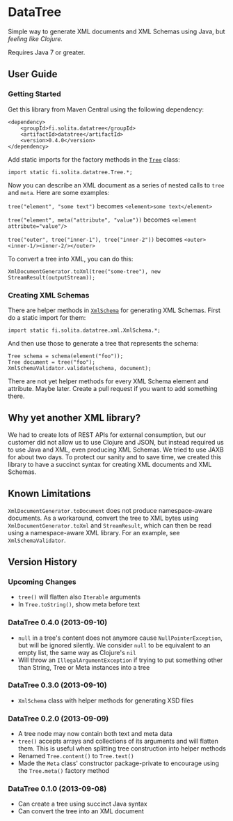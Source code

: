 
DataTree
========

Simple way to generate XML documents and XML Schemas using Java, but *feeling
like Clojure.*

Requires Java 7 or greater.


User Guide
----------

### Getting Started

Get this library from Maven Central using the following dependency:

```
<dependency>
    <groupId>fi.solita.datatree</groupId>
    <artifactId>datatree</artifactId>
    <version>0.4.0</version>
</dependency>
```

Add static imports for the factory methods in the [`Tree`][Tree] class:

```
import static fi.solita.datatree.Tree.*;
```

Now you can describe an XML document as a series of nested calls to `tree` and
`meta`. Here are some examples:

`tree("element", "some text")` becomes `<element>some text</element>`

`tree("element", meta("attribute", "value"))` becomes `<element attribute="value"/>`

`tree("outer", tree("inner-1"), tree("inner-2"))` becomes `<outer><inner-1/><inner-2/></outer>`

To convert a tree into XML, you can do this:

```
XmlDocumentGenerator.toXml(tree("some-tree"), new StreamResult(outputStream));
```

[Tree]: https://github.com/solita/datatree/blob/master/src/main/java/fi/solita/datatree/Tree.java


### Creating XML Schemas

There are helper methods in [`XmlSchema`][XmlSchema] for generating XML
Schemas. First do a static import for them:

```
import static fi.solita.datatree.xml.XmlSchema.*;
```

And then use those to generate a tree that represents the schema:

```
Tree schema = schema(element("foo"));
Tree document = tree("foo");
XmlSchemaValidator.validate(schema, document);
```

There are not yet helper methods for every XML Schema element and attribute.
Maybe later. Create a pull request if you want to add something there.

[XmlSchema]: https://github.com/solita/datatree/blob/master/src/main/java/fi/solita/datatree/xml/XmlSchema.java


Why yet another XML library?
----------------------------

We had to create lots of REST APIs for external consumption, but our customer
did not allow us to use Clojure and JSON, but instead required us to use Java
and XML, even producing XML Schemas. We tried to use JAXB for about two days.
To protect our sanity and to save time, we created this library to have a
succinct syntax for creating XML documents and XML Schemas.


Known Limitations
-----------------

`XmlDocumentGenerator.toDocument` does not produce namespace-aware documents.
As a workaround, convert the tree to XML bytes using
`XmlDocumentGenerator.toXml` and `StreamResult`, which can then be read using
a namespace-aware XML library. For an example, see `XmlSchemaValidator`.


Version History
---------------

### Upcoming Changes

- `tree()` will flatten also `Iterable` arguments
- In `Tree.toString()`, show meta before text

### DataTree 0.4.0 (2013-09-10)

- `null` in a tree's content does not anymore cause `NullPointerException`,
but will be ignored silently. We consider `null` to be equivalent to an empty
list, the same way as Clojure's `nil`
- Will throw an `IllegalArgumentException` if trying to put something other
than String, Tree or Meta instances into a tree

### DataTree 0.3.0 (2013-09-10)

- `XmlSchema` class with helper methods for generating XSD files

### DataTree 0.2.0 (2013-09-09)

- A tree node may now contain both text and meta data
- `tree()` accepts arrays and collections of its arguments and will flatten
them. This is useful when splitting tree construction into helper methods
- Renamed `Tree.content()` to `Tree.text()`
- Made the `Meta` class' constructor package-private to encourage using the
`Tree.meta()` factory method

### DataTree 0.1.0 (2013-09-08)

- Can create a tree using succinct Java syntax
- Can convert the tree into an XML document
